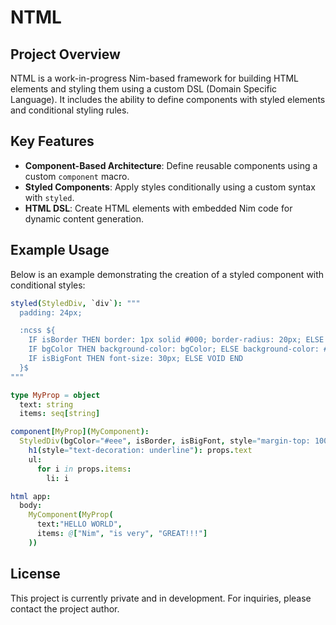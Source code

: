 # NTML

## Project Overview

NTML is a work-in-progress Nim-based framework for building HTML elements and styling them using a custom DSL (Domain Specific Language). It includes the ability to define components with styled elements and conditional styling rules.

## Key Features

- **Component-Based Architecture**: Define reusable components using a custom `component` macro.
- **Styled Components**: Apply styles conditionally using a custom syntax with `styled`.
- **HTML DSL**: Create HTML elements with embedded Nim code for dynamic content generation.

## Example Usage

Below is an example demonstrating the creation of a styled component with conditional styles:

```nim
styled(StyledDiv, `div`): """
  padding: 24px;

  :ncss ${
    IF isBorder THEN border: 1px solid #000; border-radius: 20px; ELSE VOID END
    IF bgColor THEN background-color: bgColor; ELSE background-color: #FFF; END
    IF isBigFont THEN font-size: 30px; ELSE VOID END
  }$
"""

type MyProp = object
  text: string
  items: seq[string]

component[MyProp](MyComponent):
  StyledDiv(bgColor="#eee", isBorder, isBigFont, style="margin-top: 100px;", class="myclass"):
    h1(style="text-decoration: underline"): props.text
    ul:
      for i in props.items:
        li: i

html app:
  body:
    MyComponent(MyProp(
      text:"HELLO WORLD",
      items: @["Nim", "is very", "GREAT!!!"]
    ))
```

## License

This project is currently private and in development. For inquiries, please contact the project author.
